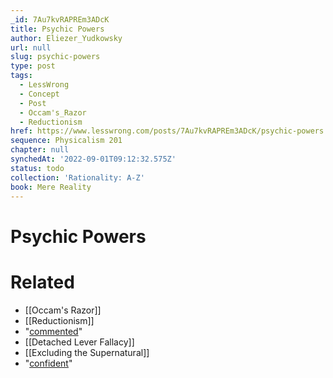 ```yaml
---
_id: 7Au7kvRAPREm3ADcK
title: Psychic Powers
author: Eliezer_Yudkowsky
url: null
slug: psychic-powers
type: post
tags:
  - LessWrong
  - Concept
  - Post
  - Occam's_Razor
  - Reductionism
href: https://www.lesswrong.com/posts/7Au7kvRAPREm3ADcK/psychic-powers
sequence: Physicalism 201
chapter: null
synchedAt: '2022-09-01T09:12:32.575Z'
status: todo
collection: 'Rationality: A-Z'
book: Mere Reality
---
```


# Psychic Powers


# Related

- [[Occam's Razor]]
- [[Reductionism]]
- "[commented](http://www.overcomingbias.com/2008/09/excluding-the-s.html#comment-130388082)"
- [[Detached Lever Fallacy]]
- [[Excluding the Supernatural]]
- "[confident](/lw/ig/i_defy_the_data/)"